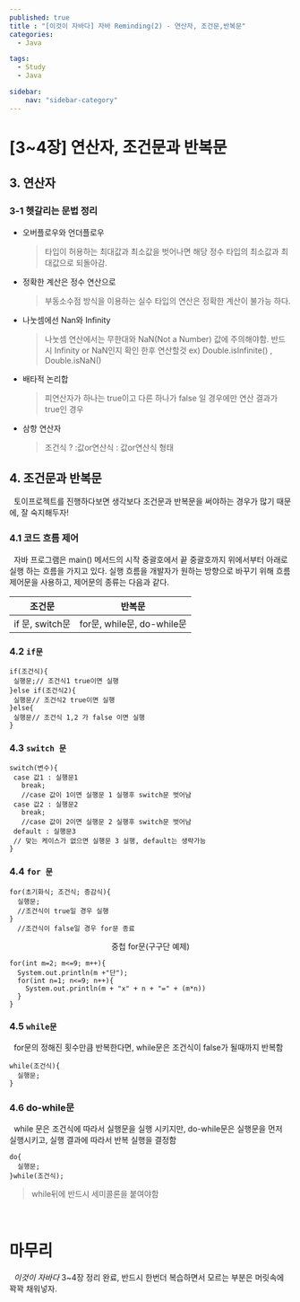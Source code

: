 ```yaml
---
published: true
title : "[이것이 자바다] 자바 Reminding(2) - 연산자, 조건문,반복문"
categories:
  - Java

tags:
  - Study
  - Java

sidebar:
    nav: "sidebar-category"
---
```


#  [3~4장] 연산자, 조건문과 반복문

## 3. 연산자
### 3-1 헷갈리는 문법 정리
- 오버플로우와 언더플로우
  >타입이 허용하는 최대값과 최소값을 벗어나면 해당 정수 타입의 최소값과 최대값으로 되돌아감.
- 정확한 계산은 정수 연산으로
  > 부동소수점 방식을 이용하는 실수 타입의 연산은 정확한 계산이 불가능 하다.
- 나눗셈에선 Nan와 Infinity
  > 나눗셈 연산에서는 무한대와 NaN(Not a Number) 값에 주의해야함. 반드시 Infinity or NaN인지 확인 한후 연산할것 ex) Double.isInfinite() , Double.isNaN()
- 배타적 논리합
  > 피연산자가 하나는 true이고 다른 하나가 false 일 경우에만 연산 결과가 true인 경우
- 삼항 연산자
  > 조건식 ? :값or연산식 : 값or연산식 형태



## 4. 조건문과 반복문
 &nbsp; 토이프로젝트를 진행하다보면 생각보다 조건문과 반복문을 써야하는 경우가 많기 때문에, 잘 숙지해두자!

### 4.1 코드 흐름 제어
 &nbsp; 자바 프로그램은 main() 메서드의 시작 중괄호에서 끝 중괄호까지 위에서부터 아래로 실행 하는 흐름을 가지고 있다. 실행 흐름을 개발자가 원하는 방향으로 바꾸기 위해 흐름 제어문을 사용하고, 제어문의 종류는 다음과 같다.

 |조건문|반복문|
 |---|---|
 |if 문, switch문|for문, while문, do-while문|

 ### 4.2 `if문`

 ```
if(조건식){
  실행문;// 조건식1 true이면 실행
}else if(조건식2){
  실행문// 조건식2 true이면 실행
}else{
  실행문// 조건식 1,2 가 false 이면 실행
}
 ```

 ### 4.3 `switch 문`
 
 ```
switch(변수){
  case 값1 : 실행문1
    break; 
    //case 값이 1이면 실행문 1 실행후 switch문 벗어남
  case 값2 : 실행문2
    break;
    //case 값이 2이면 실행문 2 실행후 switch문 벗어남
  default : 실행문3
  // 맞는 케이스가 없으면 실행문 3 실행, default는 생략가능
}
 ```
### 4.4 `for 문`
```
for(초기화식; 조건식; 증감식){
  실행문;
  //조건식이 true일 경우 실행
}
  //조건식이 false일 경우 for문 종료
```
<center> 중첩 for문(구구단 예제)</center>

```
for(int m=2; m<=9; m++){
  System.out.println(m +"단");
  for(int n=1; n<=9; n++){
    System.out.println(m + "x" + n + "=" + (m*n))
  }
}
```

### 4.5 `while문`
&nbsp; for문의 정해진 횟수만큼 반복한다면, while문은 조건식이 false가 될때까지 반복함

```
while(조건식){
  실행문;  
}
```

### 4.6 do-while문
&nbsp; while 문은 조건식에 따라서 실행문을 실행 시키지만, do-while문은 실행문을 먼저 실행시키고, 실행 결과에 따라서 반복 실행을 결정함
```
do{
  실행문;
}while(조건식);
```
> while뒤에 반드시 세미콜론을 붙여야함

<br>

# 마무리
&nbsp; *이것이 자바다* 3~4장 정리 완료, 반드시 한번더 복습하면서 모르는 부분은 머릿속에 꽉꽉 채워넣자.






